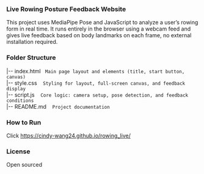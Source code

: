 ### **Live Rowing Posture Feedback Website**  
This project uses MediaPipe Pose and JavaScript to analyze a user’s rowing form in real time. It runs entirely in the browser using a webcam feed and gives live feedback based on body landmarks on each frame, no external installation required.  

### **Folder Structure**  
|-- index.html&nbsp;&nbsp;&nbsp;`Main page layout and elements (title, start button, canvas)`  
|-- style.css &nbsp;&nbsp;&nbsp;`Styling for layout, full-screen canvas, and feedback display`  
|-- script.js &nbsp;&nbsp;&nbsp;`Core logic: camera setup, pose detection, and feedback conditions`    
|-- README.md &nbsp;&nbsp;&nbsp;`Project documentation`  

### **How to Run**
Click https://cindy-wang24.github.io/rowing_live/ 

### **License**
Open sourced
